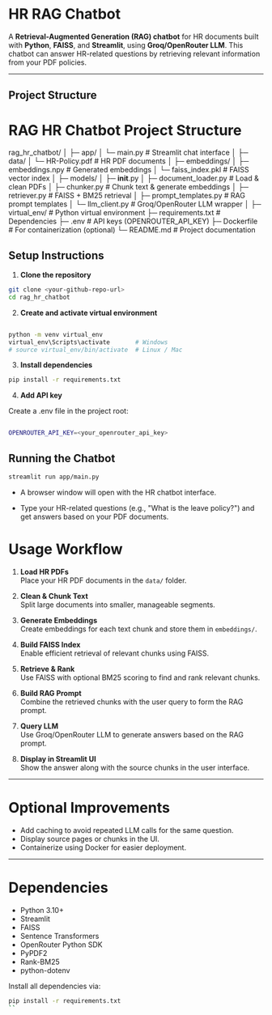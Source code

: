 # HR RAG Chatbot

A **Retrieval-Augmented Generation (RAG) chatbot** for HR documents built with **Python**, **FAISS**, and **Streamlit**, using **Groq/OpenRouter LLM**. This chatbot can answer HR-related questions by retrieving relevant information from your PDF policies.

---

## Project Structure

# RAG HR Chatbot Project Structure

rag_hr_chatbot/
│
├─ app/
│  └─ main.py                  # Streamlit chat interface
│
├─ data/
│  └─ HR-Policy.pdf            # HR PDF documents
│
├─ embeddings/
│  ├─ embeddings.npy           # Generated embeddings
│  └─ faiss_index.pkl          # FAISS vector index
│
├─ models/
│  ├─ __init__.py
│  ├─ document_loader.py       # Load & clean PDFs
│  ├─ chunker.py               # Chunk text & generate embeddings
│  ├─ retriever.py             # FAISS + BM25 retrieval
│  ├─ prompt_templates.py      # RAG prompt templates
│  └─ llm_client.py            # Groq/OpenRouter LLM wrapper
│
├─ virtual_env/                # Python virtual environment
├─ requirements.txt            # Dependencies
├─ .env                        # API keys (OPENROUTER_API_KEY)
├─ Dockerfile                  # For containerization (optional)
└─ README.md                   # Project documentation


## Setup Instructions

1. **Clone the repository**

```bash
git clone <your-github-repo-url>
cd rag_hr_chatbot

```

2. **Create and activate virtual environment**
```bash

python -m venv virtual_env
virtual_env\Scripts\activate       # Windows
# source virtual_env/bin/activate  # Linux / Mac
```


3. **Install dependencies**

```bash
pip install -r requirements.txt
```

4. **Add API key**

Create a .env file in the project root:
```bash

OPENROUTER_API_KEY=<your_openrouter_api_key>
```

## Running the Chatbot

```bash
streamlit run app/main.py
```

- A browser window will open with the HR chatbot interface.

- Type your HR-related questions (e.g., "What is the leave policy?") and get answers based on your PDF documents.

# Usage Workflow

1. **Load HR PDFs**  
   Place your HR PDF documents in the `data/` folder.

2. **Clean & Chunk Text**  
   Split large documents into smaller, manageable segments.

3. **Generate Embeddings**  
   Create embeddings for each text chunk and store them in `embeddings/`.

4. **Build FAISS Index**  
   Enable efficient retrieval of relevant chunks using FAISS.

5. **Retrieve & Rank**  
   Use FAISS with optional BM25 scoring to find and rank relevant chunks.

6. **Build RAG Prompt**  
   Combine the retrieved chunks with the user query to form the RAG prompt.

7. **Query LLM**  
   Use Groq/OpenRouter LLM to generate answers based on the RAG prompt.

8. **Display in Streamlit UI**  
   Show the answer along with the source chunks in the user interface.

---

# Optional Improvements

- Add caching to avoid repeated LLM calls for the same question.  
- Display source pages or chunks in the UI.  
- Containerize using Docker for easier deployment.

---

# Dependencies

- Python 3.10+  
- Streamlit  
- FAISS  
- Sentence Transformers  
- OpenRouter Python SDK  
- PyPDF2  
- Rank-BM25  
- python-dotenv  

Install all dependencies via:

```bash
pip install -r requirements.txt
``